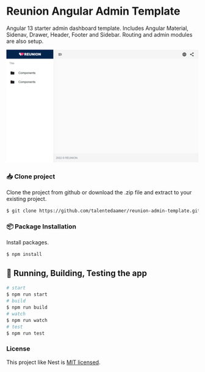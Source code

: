 # Reunion Angular Admin Template

Angular 13 starter admin dashboard template. Includes Angular Material, Sidenav, Drawer, Header, Footer and Sidebar. Routing and admin modules are also setup.

![Routes](screenshots/dashboard.png)

### 📥 Clone project

Clone the project from github or download the .zip file and extract to your existing project.
```bash
$ git clone https://github.com/talentedaamer/reunion-admin-template.git
```

### 📦 Package Installation

Install packages.
```bash
$ npm install
```

## 🚀 Running, Building, Testing the app

```bash
# start
$ npm run start
# build
$ npm run build
# watch
$ npm run watch
# test
$ npm run test
```

### License

This project like Nest is [MIT licensed](LICENSE).
